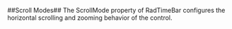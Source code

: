##Scroll Modes##
The ScrollMode property of RadTimeBar configures the horizontal scrolling and zooming behavior of the control. 